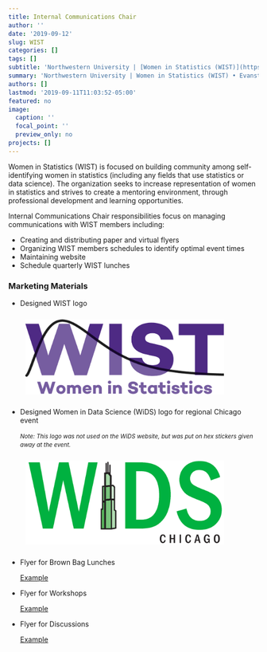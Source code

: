 ```yaml
---
title: Internal Communications Chair
author: ''
date: '2019-09-12'
slug: WIST
categories: []
tags: []
subtitle: 'Northwestern University | [Women in Statistics (WIST)](https://www.statistics.northwestern.edu/research/women-in-statistics/) • Evanston, IL • Jun 2019'
summary: 'Northwestern University | Women in Statistics (WIST) • Evanston, IL • Jun 2019'
authors: []
lastmod: '2019-09-11T11:03:52-05:00'
featured: no
image:
  caption: ''
  focal_point: ''
  preview_only: no
projects: []
---
```



Women in Statistics (WIST) is focused on building community among self-identifying women in statistics (including any fields that use statistics or data science).  The organization seeks to increase representation of women in statistics and strives to create a mentoring environment, through professional development and learning opportunities.  

Internal Communications Chair responsibilities focus on managing communications with WIST members including:  
<ul>
  <li> Creating and distributing paper and virtual flyers  
  <li> Organizing WIST members schedules to identify optimal event times
  <li> Maintaining website  
  <li>Schedule quarterly WIST lunches
</ul>

### Marketing Materials
<ul>
<li> Designed WIST logo 
<p>
 <img alt = '' width='400' src='WIST-logo.png'  style="margin: 10px 10px 10px 10px;"/>
<li> Designed Women in Data Science (WiDS) logo for regional Chicago event 
<p> <small> <i> Note: This logo was not used on the WiDS website, but was put on hex stickers given away at the event.</small> </i> </p> 
<p>
 <img alt = '' width='400' src='WiDS-logo.png'  style="margin: 10px 10px 10px 10px;"/>
<li> Flyer for Brown Bag Lunches 
<p><a href="20191115.png"> 
Example </a><p>
 </p>
<li> Flyer for Workshops 
<p><a href="20190926.pdf"> 
Example </a><p>
 </p>
<li> Flyer for Discussions 
<p><a href="202001.pdf"> 
Example </a><p>
 </p>
</ul> 



